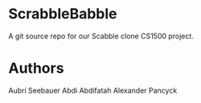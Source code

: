 # ScrabbleBabble
A git source repo for our Scabble clone CS1500 project.


# Authors
Aubri Seebauer
Abdi Abdifatah
Alexander Pancyck
